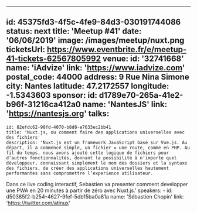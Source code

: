 ---
id: 45375fd3-4f5c-4fe9-84d3-030191744086
status: next
title: 'Meetup #41'
date: '06/06/2019'
image: /images/meetup/nuxt.png
ticketsUrl: https://www.eventbrite.fr/e/meetup-41-tickets-62567805992
venue:
  id: '32741668'
  name: 'iAdvize'
  link: 'https://www.iadvize.com'
  postal_code: 44000
  address: 9 Rue Nina Simone
  city: Nantes
  latitude: 47.2172557
  longitude: -1.5343603
sponsor:
    id: d1789e70-265a-41e2-b96f-31216ca412a0
    name: 'NantesJS'
    link: 'https://nantesjs.org'
talks:
  -
    id: 82efdc62-98fd-4070-b8d8-e7633ec2bb41
    title: 'Nuxt.js, ou comment faire des applications universelles avec des fichiers'
    description: 'Nuxt.js est un framework JavaScript basé sur Vue.js. Au départ, il a commencé simple, un fichier = une route, comme en PHP. Au fil du temps, nous avons ajouté cette logique de fichiers pour d’autres fonctionnalités, donnant la possibilité à n’importe quel développeur, connaissant simplement le nom des dossiers et la syntaxe des fichiers, de créer des applications universelles hautement performantes sans compromettre l’experience utilisateur. 
Dans ce live coding interactif, Sebastien va presenter comment developper une PWA en 20 minutes à partir de zéro avec Nuxt.js.'
    speakers:
      -
          id: d50385f2-b254-4627-9fef-5db15ba0a81a
          name: 'Sébastien Chopin'
          link: 'https://twitter.com/atinux'
